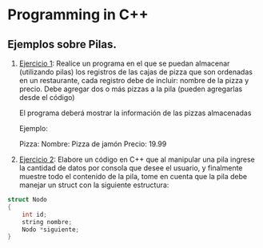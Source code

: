 # Programming in C++

## Ejemplos sobre Pilas.

1. [Ejercicio 1](/Scripts/): Realice un programa en el que se puedan almacenar (utilizando pilas) los registros de las cajas de pizza que son ordenadas en un restaurante, cada registro debe de incluir: nombre de la pizza y precio.
Debe agregar dos o más pizzas a la pila (pueden agregarlas desde el código)

    El programa deberá mostrar la información de las pizzas almacenadas

    Ejemplo:

    Pizza:
    Nombre: Pizza de jamón
    Precio: 19.99

2. [Ejercicio 2](/Scripts/): Elabore un código en C++ que al manipular una pila ingrese la cantidad de datos por consola que desee el usuario, y finalmente muestre todo el contenido de la pila, tome en cuenta que la pila debe manejar un struct con la siguiente estructura:

```cpp
struct Nodo
{
    int id;
    string nombre;
    Nodo *siguiente;
}
```
